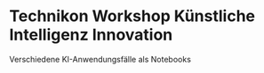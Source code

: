 # Technikon Workshop Künstliche Intelligenz Innovation
Verschiedene KI-Anwendungsfälle als Notebooks
